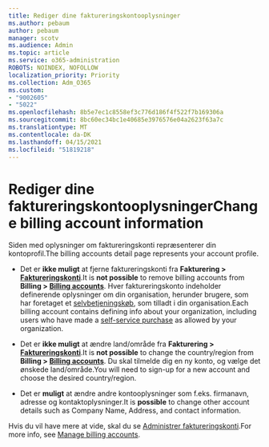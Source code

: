 ```yaml
---
title: Rediger dine faktureringskontooplysninger
ms.author: pebaum
author: pebaum
manager: scotv
ms.audience: Admin
ms.topic: article
ms.service: o365-administration
ROBOTS: NOINDEX, NOFOLLOW
localization_priority: Priority
ms.collection: Adm_O365
ms.custom:
- "9002605"
- "5022"
ms.openlocfilehash: 8b5e7ec1c8558ef3c776d186f4f522f7b169306a
ms.sourcegitcommit: 8bc60ec34bc1e40685e3976576e04a2623f63a7c
ms.translationtype: MT
ms.contentlocale: da-DK
ms.lasthandoff: 04/15/2021
ms.locfileid: "51819218"
---
```

# <a name="change-billing-account-information"></a><span data-ttu-id="df6dc-102">Rediger dine faktureringskontooplysninger</span><span class="sxs-lookup"><span data-stu-id="df6dc-102">Change billing account information</span></span>

<span data-ttu-id="df6dc-103">Siden med oplysninger om faktureringskonti repræsenterer din kontoprofil.</span><span class="sxs-lookup"><span data-stu-id="df6dc-103">The billing accounts detail page represents your account profile.</span></span>

- <span data-ttu-id="df6dc-104">Det er **ikke muligt** at fjerne faktureringskonti fra **Fakturering > [Faktureringskonti](https://go.microsoft.com/fwlink/p/?linkid=2084771)**.</span><span class="sxs-lookup"><span data-stu-id="df6dc-104">It is **not possible** to remove billing accounts from **Billing > [Billing accounts](https://go.microsoft.com/fwlink/p/?linkid=2084771)**.</span></span> <span data-ttu-id="df6dc-105">Hver faktureringskonto indeholder definerende oplysninger om din organisation, herunder brugere, som har foretaget et [selvbetjeningskøb](https://docs.microsoft.com/microsoft-365/commerce/subscriptions/manage-self-service-purchases-admins), som tilladt i din organisation.</span><span class="sxs-lookup"><span data-stu-id="df6dc-105">Each billing account contains defining info about your organization, including users who have made a [self-service purchase](https://docs.microsoft.com/microsoft-365/commerce/subscriptions/manage-self-service-purchases-admins) as allowed by your organization.</span></span> 

- <span data-ttu-id="df6dc-106">Det er **ikke muligt** at ændre land/område fra **Fakturering > [Faktureringskonti](https://go.microsoft.com/fwlink/p/?linkid=2084771)**.</span><span class="sxs-lookup"><span data-stu-id="df6dc-106">It is **not possible** to change the country/region from **Billing > [Billing accounts](https://go.microsoft.com/fwlink/p/?linkid=2084771)**.</span></span> <span data-ttu-id="df6dc-107">Du skal tilmelde dig en ny konto, og vælge det ønskede land/område.</span><span class="sxs-lookup"><span data-stu-id="df6dc-107">You will need to sign-up for a new account and choose the desired country/region.</span></span> 

- <span data-ttu-id="df6dc-108">Det er **muligt** at ændre andre kontooplysninger som f.eks. firmanavn, adresse og kontaktoplysninger.</span><span class="sxs-lookup"><span data-stu-id="df6dc-108">It is **possible** to change other account details such as Company Name, Address, and contact information.</span></span> 

<span data-ttu-id="df6dc-109">Hvis du vil have mere at vide, skal du se [Administrer faktureringskonti](https://docs.microsoft.com/microsoft-365/commerce/manage-billing-accounts).</span><span class="sxs-lookup"><span data-stu-id="df6dc-109">For more info, see [Manage billing accounts](https://docs.microsoft.com/microsoft-365/commerce/manage-billing-accounts).</span></span> 
